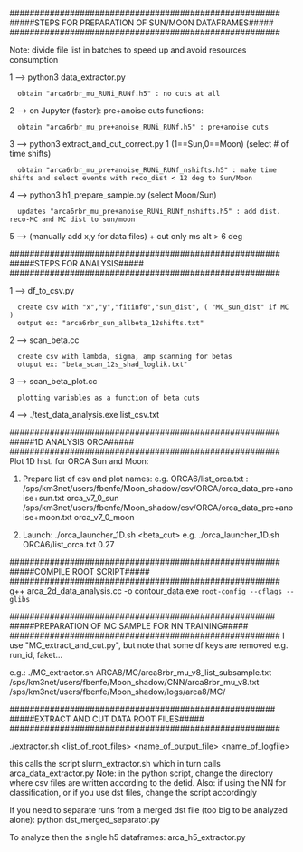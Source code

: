 
######################################################
#####STEPS FOR PREPARATION OF SUN/MOON DATAFRAMES#####
######################################################

Note: divide file list in batches to speed up and avoid resources consumption 

1 --> python3 data_extractor.py 
      
      obtain "arca6rbr_mu_RUNi_RUNf.h5" : no cuts at all

2 --> on Jupyter (faster): pre+anoise cuts functions:

      obtain "arca6rbr_mu_pre+anoise_RUNi_RUNf.h5" : pre+anoise cuts

3 --> python3 extract_and_cut_correct.py 1 (1==Sun,0==Moon) (select # of time shifts)

      obtain "arca6rbr_mu_pre+anoise_RUNi_RUNf_nshifts.h5" : make time shifts and select events with reco_dist < 12 deg to Sun/Moon

4 --> python3 h1_prepare_sample.py (select Moon/Sun)

      updates "arca6rbr_mu_pre+anoise_RUNi_RUNf_nshifts.h5" : add dist. reco-MC and MC dist to sun/moon

5 --> (manually add x,y for data files) + cut only ms alt > 6 deg


######################################################
#####STEPS FOR ANALYSIS#####
######################################################


1 --> df_to_csv.py 
      
      create csv with "x","y","fitinf0","sun_dist", ( "MC_sun_dist" if MC )
      output ex: "arca6rbr_sun_allbeta_12shifts.txt"

2 --> scan_beta.cc
  
      create csv with lambda, sigma, amp scanning for betas
      otuput ex: "beta_scan_12s_shad_loglik.txt"

3 --> scan_beta_plot.cc

      plotting variables as a function of beta cuts


4 --> ./test_data_analysis.exe list_csv.txt


######################################################
#####1D ANALYSIS ORCA#####
######################################################
Plot 1D hist. for ORCA Sun and Moon:
1) Prepare list of csv and plot names:
e.g. ORCA6/list_orca.txt :
/sps/km3net/users/fbenfe/Moon_shadow/csv/ORCA/orca_data_pre+anoise+sun.txt orca_v7_0_sun
/sps/km3net/users/fbenfe/Moon_shadow/csv/ORCA/orca_data_pre+anoise+moon.txt orca_v7_0_moon

3) Launch:
./orca_launcher_1D.sh <list of csv> <beta_cut>
e.g.
./orca_launcher_1D.sh ORCA6/list_orca.txt 0.27


######################################################
#####COMPILE ROOT SCRIPT#####
######################################################
g++ arca_2d_data_analysis.cc -o contour_data.exe `root-config --cflags --glibs`




#####################################################
#####PREPARATION OF MC SAMPLE FOR NN TRAINING#####
######################################################
I use "MC_extract_and_cut.py", but note that some df keys are removed e.g. run_id, faket...

e.g.:
./MC_extractor.sh ARCA8/MC/arca8rbr_mu_v8_list_subsample.txt /sps/km3net/users/fbenfe/Moon_shadow/CNN/arca8rbr_mu_v8.txt /sps/km3net/users/fbenfe/Moon_shadow/logs/arca8/MC/


#####################################################
#####EXTRACT AND CUT DATA ROOT FILES#####
######################################################

./extractor.sh <list_of_root_files> <name_of_output_file> <name_of_logfile>

this calls the script slurm_extractor.sh which in turn calls arca_data_extractor.py
Note: in the python script, change the directory where csv files are written according to the detid.
Also: if using the NN for classification, or if you use dst files, change the script accordingly


If you need to separate runs from a merged dst file (too big to be analyzed alone):
python dst_merged_separator.py

To analyze then the single h5 dataframes:
arca_h5_extractor.py <file> <output>

